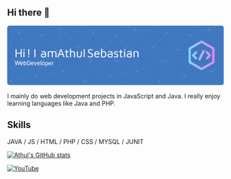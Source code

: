 ## Hi there 👋
![](https://github.com/athulsebastiant/athulsebastiant/blob/main/github-header-image.png)

I mainly do web development projects in JavaScript and Java. I really enjoy learning languages like Java and PHP.

## Skills
JAVA / JS / HTML / PHP / CSS / MYSQL / JUNIT

[![Athul's GitHub stats](https://github-readme-stats.vercel.app/api?username=athulsebastiant)](https://github.com/athulsebastiant/github-readme-stats)

<!--
## Explanations on Youtube
<a href="https://www.youtube.com/watch?v=CjXnIRt2cXM" target="_blank"><img src="https://i9.ytimg.com/vi_webp/CjXnIRt2cXM/mqdefault.webp?v=645e2d1a&sqp=CJyQ67IG&rs=AOn4CLCYGnZ3TA8QUhzGclhKLhrewIaz6g" 
alt="IMAGE ALT TEXT HERE" width="240" height="180" border="10" /></a>
<a href="https://www.youtube.com/watch?v=SpcS8ittJMg" target="_blank"><img src="https://i9.ytimg.com/vi/SpcS8ittJMg/mqdefault.jpg?v=644bc8f9&sqp=CJyQ67IG&rs=AOn4CLBMCdO76DlIGdt6MiFlpV67ZQD0Pw" 
alt="IMAGE ALT TEXT HERE" width="240" height="180" border="10" /></a>
<a href="https://www.youtube.com/watch?v=CK9kBJUSl2E" target="_blank"><img src="https://i9.ytimg.com/vi_webp/CK9kBJUSl2E/mqdefault.webp?v=64554156&sqp=CMiS67IG&rs=AOn4CLA9_vtibzHd1YkWGq4e95e3Rl-Vtw" 
alt="IMAGE ALT TEXT HERE" width="240" height="180" border="10" /></a>
<a href="https://www.youtube.com/watch?v=7b1DQJLGu6g" target="_blank"><img src="https://i9.ytimg.com/vi/7b1DQJLGu6g/mqdefault.jpg?v=64f33014&sqp=CPSU67IG&rs=AOn4CLAs1xxPhYveJeGfn-NvZcUXnBo8Bg" 
alt="IMAGE ALT TEXT HERE" width="240" height="180" border="10" /></a>
<a href="https://www.youtube.com/watch?v=FD02fF77zMU" target="_blank"><img src="https://i9.ytimg.com/vi/FD02fF77zMU/mqdefault.jpg?v=64f35a7a&sqp=CPSU67IG&rs=AOn4CLDkt1VEQIabxqT_xTjhdf-H1QTvtg" 
alt="IMAGE ALT TEXT HERE" width="240" height="180" border="10" /></a>

-->
[<img src='https://cdn.jsdelivr.net/npm/simple-icons@3.0.1/icons/youtube.svg' alt='YouTube' height='40'>](https://www.youtube.com/channel/UCqcveS1C8cvnDRxo5XuzsMA)

<!--
**athulsebastiant/athulsebastiant** is a ✨ _special_ ✨ repository because its `README.md` (this file) appears on your GitHub profile.

Here are some ideas to get you started:

- 🔭 I’m currently working on ...
- 🌱 I’m currently learning ...
- 👯 I’m looking to collaborate on ...
- 🤔 I’m looking for help with ...
- 💬 Ask me about ...
- 📫 How to reach me: ...
- 😄 Pronouns: ...
- ⚡ Fun fact: ...
-->
